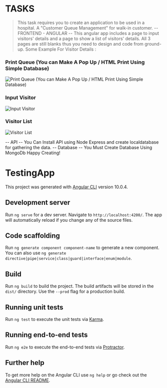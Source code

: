 # TASKS

> This task requires you to create an application to be used in a hospital. 
> A "Customer Queue Management" for walk-in customer. 
> -- FRONTEND - ANGULAR -- This angular app includes a page to input visitors' details and a page to show a list of visitors' details. 
> All 3 pages are still blanks thus you need to design and code from ground-up.
> Some Example For Visitor Details :

### Print Queue (You can Make A Pop Up / HTML Print Using Simple Database) 

![Print Queue (You can Make A Pop Up / HTML Print Using Simple Database) ](./testing-app/src/assets/img/barcodelist.PNG)

### Input Visitor

![Input Visitor](./testing-app/src/assets/img/inputdata.PNG)

### Visitor List

![Visitor List](./testing-app/src/assets/img/visitorlist.PNG)

-- API --
You Can Install API using Node Express and create localdatabase for gathering the data.
-- Database --
You Must Create Database Using MongoDb
Happy Creating! 

# TestingApp

This project was generated with [Angular CLI](https://github.com/angular/angular-cli) version 10.0.4.

## Development server

Run `ng serve` for a dev server. Navigate to `http://localhost:4200/`. The app will automatically reload if you change any of the source files.

## Code scaffolding

Run `ng generate component component-name` to generate a new component. You can also use `ng generate directive|pipe|service|class|guard|interface|enum|module`.

## Build

Run `ng build` to build the project. The build artifacts will be stored in the `dist/` directory. Use the `--prod` flag for a production build.

## Running unit tests

Run `ng test` to execute the unit tests via [Karma](https://karma-runner.github.io).

## Running end-to-end tests

Run `ng e2e` to execute the end-to-end tests via [Protractor](http://www.protractortest.org/).

## Further help

To get more help on the Angular CLI use `ng help` or go check out the [Angular CLI README](https://github.com/angular/angular-cli/blob/master/README.md).
